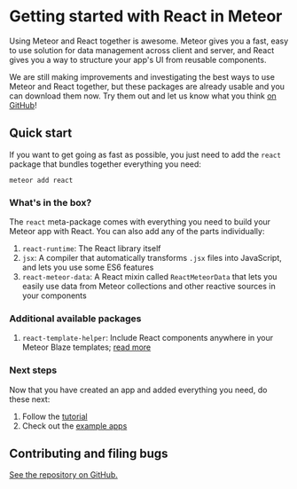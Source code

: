 <h1>Getting started with React in Meteor</h1>

Using Meteor and React together is awesome. Meteor gives you a fast, easy to use solution
for data management across client and server, and React gives you a way to structure your app's UI from reusable components.

We are still making improvements and investigating the best ways to use Meteor and React together, but these packages are already usable and you can download them now. Try them out and let us know what you think [on GitHub](https://github.com/meteor/react-packages/issues)!

## Quick start

If you want to get going as fast as possible, you just need to add the `react` package that bundles together everything you need:

```
meteor add react
```

### What's in the box?

The `react` meta-package comes with everything you need to build your Meteor app with React. You can also add any of the parts individually:

1. `react-runtime`: The React library itself
2. `jsx`: A compiler that automatically transforms `.jsx` files into JavaScript, and lets you use some ES6 features
3. `react-meteor-data`: A React mixin called `ReactMeteorData` that lets you easily use data from Meteor collections and other reactive sources in your components

### Additional available packages

1. `react-template-helper`: Include React components anywhere in your Meteor Blaze templates; [read more](react-template-helper.md)

### Next steps

Now that you have created an app and added everything you need, do these next:

1. Follow the [tutorial](tutorial.md)
2. Check out the [example apps](https://github.com/meteor/react-packages/tree/master/examples)

## Contributing and filing bugs

[See the repository on GitHub.](https://github.com/meteor/react-packages)
